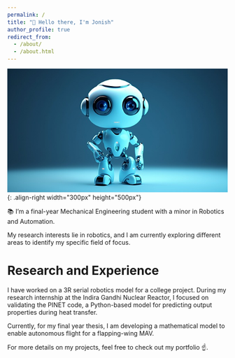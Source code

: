 ```yaml
---
permalink: /
title: "👋 Hello there, I'm Jonish"
author_profile: true
redirect_from: 
  - /about/
  - /about.html
---
```

![Robot](/images/Robot.jpg){: .align-right width="300px" height="500px"}

📚 I’m a final-year Mechanical Engineering student with a minor in Robotics and Automation.

My research interests lie in robotics, and I am currently exploring different areas to identify my specific field of focus.


# **Research and Experience**
 
I have worked on a 3R serial robotics model for a college project. During my research internship at the Indira Gandhi Nuclear Reactor, I focused on validating the PINET code, a Python-based model for predicting output properties during heat transfer.

Currently, for my final year thesis, I am developing a mathematical model to enable autonomous flight for a flapping-wing MAV.

For more details on my projects, feel free to check out my portfolio ☝️.



